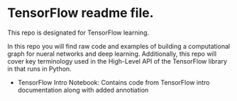 # TensorFlow readme file. 

This repo is designated for TensorFlow learning.

In this repo you will find raw code and examples of building a computational graph for nueral networks and deep learning. Additionally, this repo will cover key terminology used in the High-Level API of the TensorFlow library in that runs in Python.

<ul>
<li>TensorFlow Intro Notebook: Contains code from TensorFlow intro documentation along with added annotiation</li>
</ul>
